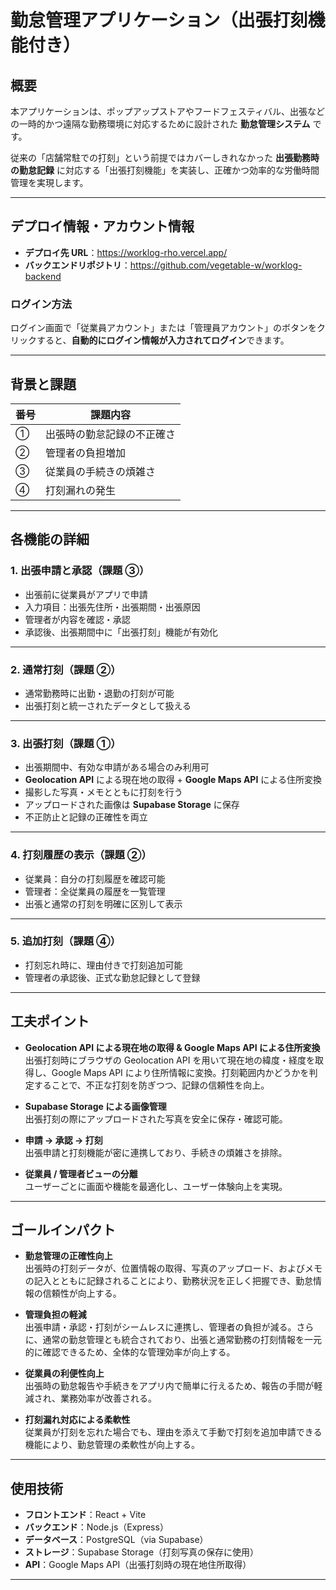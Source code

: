 # 勤怠管理アプリケーション（出張打刻機能付き）

## 概要

本アプリケーションは、ポップアップストアやフードフェスティバル、出張などの一時的かつ遠隔な勤務環境に対応するために設計された **勤怠管理システム** です。

従来の「店舗常駐での打刻」という前提ではカバーしきれなかった **出張勤務時の勤怠記録** に対応する「出張打刻機能」を実装し、正確かつ効率的な労働時間管理を実現します。

---

## デプロイ情報・アカウント情報

- **デプロイ先 URL**：<https://worklog-rho.vercel.app/>
- **バックエンドリポジトリ**：<https://github.com/vegetable-w/worklog-backend>

### ログイン方法

ログイン画面で「従業員アカウント」または「管理員アカウント」のボタンをクリックすると、**自動的にログイン情報が入力されてログイン**できます。

---

## 背景と課題

| 番号 | 課題内容                   |
| ---- | -------------------------- |
| ①    | 出張時の勤怠記録の不正確さ |
| ②    | 管理者の負担増加           |
| ③    | 従業員の手続きの煩雑さ     |
| ④    | 打刻漏れの発生             |

---

## 各機能の詳細

### 1. 出張申請と承認（課題 ③）

- 出張前に従業員がアプリで申請
- 入力項目：出張先住所・出張期間・出張原因
- 管理者が内容を確認・承認
- 承認後、出張期間中に「出張打刻」機能が有効化

---

### 2. 通常打刻（課題 ②）

- 通常勤務時に出勤・退勤の打刻が可能
- 出張打刻と統一されたデータとして扱える

---

### 3. 出張打刻（課題 ①）

- 出張期間中、有効な申請がある場合のみ利用可
- **Geolocation API** による現在地の取得 + **Google Maps API** による住所変換
- 撮影した写真・メモとともに打刻を行う
- アップロードされた画像は **Supabase Storage** に保存
- 不正防止と記録の正確性を両立

---

### 4. 打刻履歴の表示（課題 ②）

- 従業員：自分の打刻履歴を確認可能
- 管理者：全従業員の履歴を一覧管理
- 出張と通常の打刻を明確に区別して表示

---

### 5. 追加打刻（課題 ④）

- 打刻忘れ時に、理由付きで打刻追加可能
- 管理者の承認後、正式な勤怠記録として登録

---

## 工夫ポイント

- **Geolocation API による現在地の取得 & Google Maps API による住所変換**  
  出張打刻時にブラウザの Geolocation API を用いて現在地の緯度・経度を取得し、Google Maps API により住所情報に変換。打刻範囲内かどうかを判定することで、不正な打刻を防ぎつつ、記録の信頼性を向上。

- **Supabase Storage による画像管理**  
  出張打刻の際にアップロードされた写真を安全に保存・確認可能。

- **申請 → 承認 → 打刻**  
  出張申請と打刻機能が密に連携しており、手続きの煩雑さを排除。

- **従業員 / 管理者ビューの分離**  
  ユーザーごとに画面や機能を最適化し、ユーザー体験向上を実現。

---

## ゴールインパクト

- **勤怠管理の正確性向上**  
  出張時の打刻データが、位置情報の取得、写真のアップロード、およびメモの記入とともに記録されることにより、勤務状況を正しく把握でき、勤怠情報の信頼性が向上する。

- **管理負担の軽減**  
  出張申請・承認・打刻がシームレスに連携し、管理者の負担が減る。さらに、通常の勤怠管理とも統合されており、出張と通常勤務の打刻情報を一元的に確認できるため、全体的な管理効率が向上する。

- **従業員の利便性向上**  
  出張時の勤怠報告や手続きをアプリ内で簡単に行えるため、報告の手間が軽減され、業務効率が改善される。

- **打刻漏れ対応による柔軟性**  
  従業員が打刻を忘れた場合でも、理由を添えて手動で打刻を追加申請できる機能により、勤怠管理の柔軟性が向上する。

---

## 使用技術

- **フロントエンド**：React + Vite
- **バックエンド**：Node.js（Express）
- **データベース**：PostgreSQL（via Supabase）
- **ストレージ**：Supabase Storage（打刻写真の保存に使用）
- **API**：Google Maps API（出張打刻時の現在地住所取得）

---
